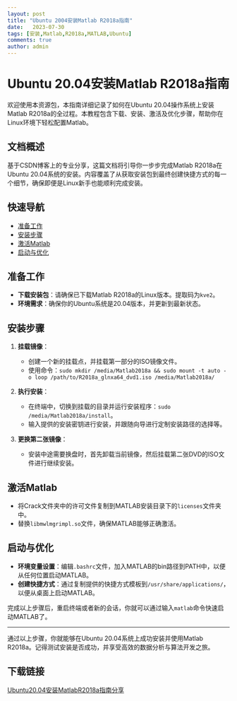 ```yaml
---
layout: post
title: "Ubuntu 2004安装Matlab R2018a指南"
date:   2023-07-30
tags: [安装,Matlab,R2018a,MATLAB,Ubuntu]
comments: true
author: admin
---
```

# Ubuntu 20.04安装Matlab R2018a指南

欢迎使用本资源包，本指南详细记录了如何在Ubuntu 20.04操作系统上安装Matlab R2018a的全过程。本教程包含下载、安装、激活及优化步骤，帮助你在Linux环境下轻松配置Matlab。

## 文档概述

基于CSDN博客上的专业分享，这篇文档将引导你一步步完成Matlab R2018a在Ubuntu 20.04系统的安装。内容覆盖了从获取安装包到最终创建快捷方式的每一个细节，确保即便是Linux新手也能顺利完成安装。

## 快速导航

- [准备工作](#准备工作)
- [安装步骤](#安装步骤)
- [激活Matlab](#激活matlab)
- [启动与优化](#启动与优化)

## 准备工作

- **下载安装包**：请确保已下载Matlab R2018a的Linux版本。提取码为`kve2`。
- **环境需求**：确保你的Ubuntu系统是20.04版本，并更新到最新状态。

## 安装步骤

1. **挂载镜像**：
   - 创建一个新的挂载点，并挂载第一部分的ISO镜像文件。
   - 使用命令：`sudo mkdir /media/Matlab2018a && sudo mount -t auto -o loop /path/to/R2018a_glnxa64_dvd1.iso /media/Matlab2018a/`

2. **执行安装**：
   - 在终端中，切换到挂载的目录并运行安装程序：`sudo /media/Matlab2018a/install`。
   - 输入提供的安装密钥进行安装，并跟随向导进行定制安装路径的选择等。

3. **更换第二张镜像**：
   - 安装中途需要换盘时，首先卸载当前镜像，然后挂载第二张DVD的ISO文件进行继续安装。

## 激活Matlab

- 将Crack文件夹中的许可文件复制到MATLAB安装目录下的`licenses`文件夹中。
- 替换`libmwlmgrimpl.so`文件，确保MATLAB能够正确激活。

## 启动与优化

- **环境变量设置**：编辑`.bashrc`文件，加入MATLAB的bin路径到PATH中，以便从任何位置启动MATLAB。
- **创建快捷方式**：通过复制提供的快捷方式模板到`/usr/share/applications/`，以便从桌面上启动MATLAB。

完成以上步骤后，重启终端或者新的会话，你就可以通过输入`matlab`命令快速启动MATLAB了。

---

通过以上步骤，你就能够在Ubuntu 20.04系统上成功安装并使用Matlab R2018a。记得测试安装是否成功，并享受高效的数据分析与算法开发之旅。

## 下载链接

[Ubuntu20.04安装MatlabR2018a指南分享](https://pan.quark.cn/s/7d94036e2c7a)